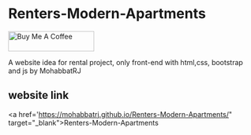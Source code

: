 # Renters-Modern-Apartments
<a href="https://www.buymeacoffee.com/mohabbatrj" target="_blank"><img src="https://cdn.buymeacoffee.com/buttons/default-orange.png" alt="Buy Me A Coffee" height="41" width="174"></a>

A website idea for rental project, only front-end with html,css, bootstrap and js by MohabbatRJ
## website link
<a href='https://mohabbatrj.github.io/Renters-Modern-Apartments/" target="_blank">Renters-Modern-Apartments</a>
